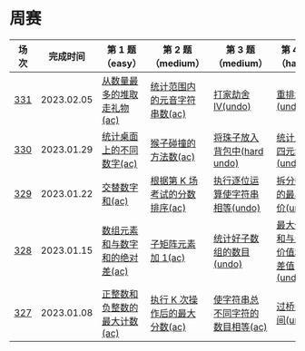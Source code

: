 # 周赛

**场次**|**完成时间**|**第 1 题（easy）**|**第 2 题（medium）**|**第 3 题（medium）**|**第 4 题（hard）**
--------|------------|-----------|-----------|-----------|-----------
[331](./第%20331%20场周赛)|2023.02.05|[从数量最多的堆取走礼物(ac)](./第%20331%20场周赛/6345.%20从数量最多的堆取走礼物数)|[统计范围内的元音字符串数(ac)](./第%20331%20场周赛/6346.%20统计范围内的元音字符串数)|[打家劫舍 IV(undo)](./第%20331%20场周赛/6347.%20打家劫舍%20IV)|[重排水果(undo)](./第%20331%20场周赛/6348.%20重排水果)
[330](./第%20330%20场周赛)|2023.01.29|[统计桌面上的不同数字(ac)](./第%20330%20场周赛/6337.%20统计桌面上的不同数字)|[猴子碰撞的方法数(ac)](./第%20330%20场周赛/6338.%20猴子碰撞的方法数)|[将珠子放入背包中(hard undo)](./第%20330%20场周赛/6339.%20将珠子放入背包中)|[统计上升四元组(undo)](./第%20330%20场周赛/6340.%20统计上升四元组)
[329](./第%20329%20场周赛)|2023.01.22|[交替数字和(ac)](./第%20329%20场周赛/6296.%20交替数字和)|[根据第 K 场考试的分数排序(ac)](./第%20329%20场周赛/6297.%20根据第%20K%20场考试的分数排序)|[执行逐位运算使字符串相等(undo)](./第%20329%20场周赛/6298.%20执行逐位运算使字符串相等)|[拆分数组的最小代价(undo)](./第%20329%20场周赛/6299.%20拆分数组的最小代价)
[328](./第%20328%20场周赛)|2023.01.15|[数组元素和与数字和的绝对差(ac)](./第%20328%20场周赛/6291.%20数组元素和与数字和的绝对差)|[子矩阵元素加 1(ac)](./第%20328%20场周赛/6292.%20子矩阵元素加%201)|[统计好子数组的数目(undo)](./第%20328%20场周赛/6293.%20统计好子数组的数目)|[最大价值和与最小价值和的差值(undo)](./第%20328%20场周赛/6294.%20最大价值和与最小价值和的差值)
[327](./第%20327%20场周赛)|2023.01.08|[正整数和负整数的最大计数(ac)](./第%20327%20场周赛/6283.%20正整数和负整数的最大计数)|[执行 K 次操作后的最大分数(ac)](./第%20327%20场周赛/6284.%20执行%20K%20次操作后的最大分数)|[使字符串总不同字符的数目相等(ac)](./第%20327%20场周赛/6285.%20使字符串总不同字符的数目相等)|[过桥的时间(undo)](./第%20327%20场周赛/6286.%20过桥的时间)
